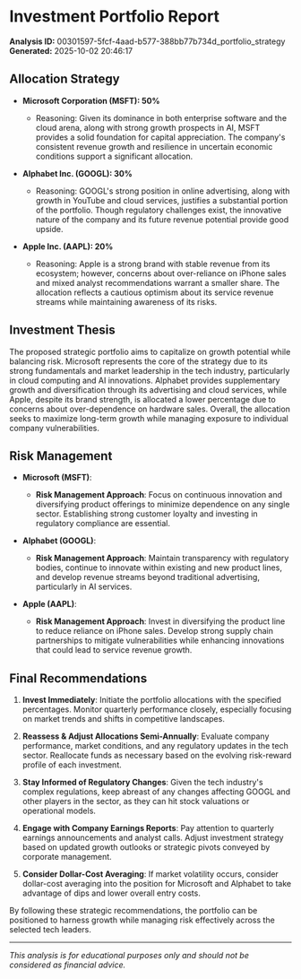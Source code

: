# Investment Portfolio Report

**Analysis ID:** 00301597-5fcf-4aad-b577-388bb77b734d_portfolio_strategy
**Generated:** 2025-10-02 20:46:17

## Allocation Strategy
- **Microsoft Corporation (MSFT): 50%**
  - Reasoning: Given its dominance in both enterprise software and the cloud arena, along with strong growth prospects in AI, MSFT provides a solid foundation for capital appreciation. The company's consistent revenue growth and resilience in uncertain economic conditions support a significant allocation.

- **Alphabet Inc. (GOOGL): 30%**
  - Reasoning: GOOGL's strong position in online advertising, along with growth in YouTube and cloud services, justifies a substantial portion of the portfolio. Though regulatory challenges exist, the innovative nature of the company and its future revenue potential provide good upside.

- **Apple Inc. (AAPL): 20%**
  - Reasoning: Apple is a strong brand with stable revenue from its ecosystem; however, concerns about over-reliance on iPhone sales and mixed analyst recommendations warrant a smaller share. The allocation reflects a cautious optimism about its service revenue streams while maintaining awareness of its risks.


###

## Investment Thesis
The proposed strategic portfolio aims to capitalize on growth potential while balancing risk. Microsoft represents the core of the strategy due to its strong fundamentals and market leadership in the tech industry, particularly in cloud computing and AI innovations. Alphabet provides supplementary growth and diversification through its advertising and cloud services, while Apple, despite its brand strength, is allocated a lower percentage due to concerns about over-dependence on hardware sales. Overall, the allocation seeks to maximize long-term growth while managing exposure to individual company vulnerabilities.


###

## Risk Management
- **Microsoft (MSFT)**:
  - **Risk Management Approach**: Focus on continuous innovation and diversifying product offerings to minimize dependence on any single sector. Establishing strong customer loyalty and investing in regulatory compliance are essential.
  
- **Alphabet (GOOGL)**:
  - **Risk Management Approach**: Maintain transparency with regulatory bodies, continue to innovate within existing and new product lines, and develop revenue streams beyond traditional advertising, particularly in AI services.

- **Apple (AAPL)**:
  - **Risk Management Approach**: Invest in diversifying the product line to reduce reliance on iPhone sales. Develop strong supply chain partnerships to mitigate vulnerabilities while enhancing innovations that could lead to service revenue growth.

###

## Final Recommendations
1. **Invest Immediately**: Initiate the portfolio allocations with the specified percentages. Monitor quarterly performance closely, especially focusing on market trends and shifts in competitive landscapes.

2. **Reassess & Adjust Allocations Semi-Annually**: Evaluate company performance, market conditions, and any regulatory updates in the tech sector. Reallocate funds as necessary based on the evolving risk-reward profile of each investment.

3. **Stay Informed of Regulatory Changes**: Given the tech industry's complex regulations, keep abreast of any changes affecting GOOGL and other players in the sector, as they can hit stock valuations or operational models.

4. **Engage with Company Earnings Reports**: Pay attention to quarterly earnings announcements and analyst calls. Adjust investment strategy based on updated growth outlooks or strategic pivots conveyed by corporate management.

5. **Consider Dollar-Cost Averaging**: If market volatility occurs, consider dollar-cost averaging into the position for Microsoft and Alphabet to take advantage of dips and lower overall entry costs.

By following these strategic recommendations, the portfolio can be positioned to harness growth while managing risk effectively across the selected tech leaders.

---
*This analysis is for educational purposes only and should not be considered as financial advice.*
